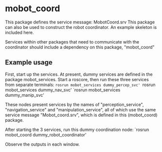 # mobot_coord
This package defines the service message: MobotCoord.srv
This package can also be used to construct the robot coordinator.
An example skeleton is included here.

Services within other packages that need to communicate with the coordinator should include a dependency on this package, "mobot_coord"


## Example usage
First, start up the services.  At present, dummy services are defined in the package mobot_services.
Start a roscore, then run these three services from separate terminals:
`rosrun mobot_services dummy_percep_svc'
`rosrun mobot_services dummy_nav_svc'
`rosrun mobot_services dummy_manip_svc'

These nodes present services by the names of "perception_service", "navigation_service" and "manipulation_service", all of which use
the same service message "Mobot_coord.srv", which is defined in this (mobot_coord) package.


After starting the 3 services, run this dummy coordination node:
`rosrun mobot_coord dummy_robot_coordinator'

Observe the outputs in each window.

    
